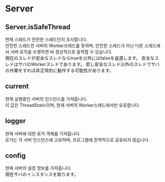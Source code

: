 Server
====

Server.isSafeThread
----
현재 스레드가 안전한 스레드인지 조사합니다.<br>
안전한 스레드란 서버의 Worker쓰레드를 뜻하며, 안전한 스레드가 아닌 다른 스레드에서 서버 로직을 수행하면 비 정상적으로 동작할 수 있습니다.<br>
現在のスレドが安全なスレドならtrueを以外にはfalseを返還します。
安全なスレドはサバのWorkerスレドであります。 若し安全なスレド以外のスレドでサバの作業をすれば非正常的に動作する可能性があります。

current
----
현재 실행중인 서버의 인스턴스를 가져옵니다.<br>
이 값은 ThreadStatic이며, 현재 서버의 Worker스레드에서만 유효합니다.

logger
----
현재 서버에 대한 로거 객체를 가져옵니다.<br>
로거는 각 서버 인스턴스에 고유하며, 프로그램에 전역적으로 공유되지 않습니다.

config
----
현재 서버의 설정 정보를 가져옵니다.<br>
現在サバのインスタンスを取ります。
